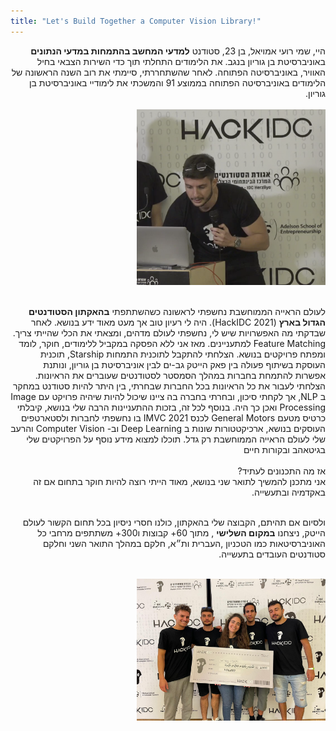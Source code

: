 ```yaml
---
title: "Let's Build Together a Computer Vision Library!"
---
```


<div dir="rtl">
היי, שמי רועי אמויאל, בן 23, סטודנט <b>למדעי המחשב בהתמחות במדעי הנתונים</b> באוניברסיטת בן גוריון בנגב. את הלימודים התחלתי תוך כדי השירות הצבאי בחיל האוויר, באוניברסיטה הפתוחה. לאחר שהשתחררתי, סיימתי את רוב השנה הראשונה של הלימודים באוניברסיטה הפתוחה בממוצע 91 והמשכתי את לימודיי באוניברסיטת בן גוריון.
<br><br>

<img src='images/royhackathon.png' alt='missing' style= "width: 60%; height: 30%;"/>
<br><br>

לעולם הראייה הממוחשבת נחשפתי לראשונה כשהשתתפתי 
<b>בהאקתון הסטודנטים הגדול בארץ</b> 
(HackIDC 2021).
היה לי רעיון טוב אך מעט מאוד ידע בנושא. לאחר שבדקתי מה האפשרויות שיש לי, נחשפתי לעולם מדהים, ומצאתי את הכלי שהייתי צריך. 
Feature Matching למתעניינים.
מאז אני ללא הפסקה במקביל ללימודים, חוקר, לומד ומפתח פרויקטים בנושא.
הצלחתי להתקבל לתוכנית התמחות
Starship,
תוכנית העוסקת בשיתוף פעולה בין פאק הייטק גב-ים לבין אוניברסיטת בן גוריון,
ונותנת אפשרות להתמחת בחברות במהלך הסמסטר לסטודנטים שעוברים את הראיונות.
הצלחתי לעבור את כל הראיונות בכל החברות שבחרתי, בין היתר להיות סטודנט במחקר ב
NLP,
אך לקחתי סיכון, ובחרתי בחברה בה ציינו שיכול להיות שיהיה פרויקט עם 
Image Processing
ואכן כך היה. 
בנוסף לכל זה, בזכות ההתעניינות הרבה שלי בנושא, קיבלתי כרטיס מטעם 
General Motors
לכנס 
IMVC 2021 
בו נחשפתי לחברות ולסטארטפים העוסקים בנושא, ארכיקטטורות שונות ב
Deep Learning 
וב-
Computer Vision 
והרעב שלי לעולם הראייה הממוחשבת רק גדל. 
תוכלו למצוא מידע נוסף על הפרויקטים שלי בגיטאהב ובקורות חיים
<br><br>
אז מה התכנונים לעתיד? <br>
אני מתכנן להמשיך לתואר שני בנושא, מאוד הייתי רוצה להיות חוקר בתחום אם זה באקדמיה ובתעשייה. <br>
<br>

ולסיום אם תהיתם, הקבוצה שלי בהאקתון, כולנו חסרי ניסיון בכל תחום הקשור לעולם הייטק, ניצחנו
 <b>במקום השלישי</b>
 , 
 מתוך 60+ קבוצות ו300+ משתתפים מרחבי כל האוניברסיטאות כמו הטכניון ,העברית ות״א, חלקם במהלך התואר השני וחלקם סטודנטים העובדים בתעשייה.
<br><br>

<img src='images/hackathonteam.jpeg' alt='missing' style= "width: 60%; height: auto;"/>
</div>